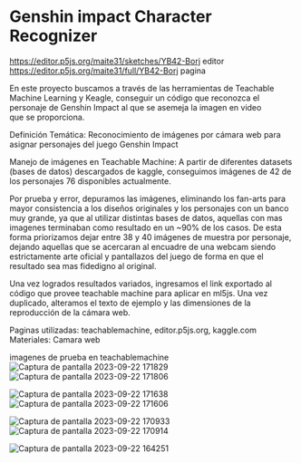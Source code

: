 # Genshin impact Character Recognizer

https://editor.p5js.org/maite31/sketches/YB42-Borj editor
https://editor.p5js.org/maite31/full/YB42-Borj pagina

En este proyecto buscamos a través de las herramientas de Teachable Machine Learning y Keagle, conseguir un código que reconozca el personaje de Genshin Impact al que se asemeja la imagen en video que se proporciona.

Definición Temática: Reconocimiento de imágenes por cámara web para asignar personajes del juego Genshin Impact

Manejo de imágenes en Teachable Machine:
A partir de diferentes datasets (bases de datos) descargados de kaggle, conseguimos imágenes de 42 de los personajes 76  disponibles actualmente.

Por prueba y error, depuramos las imágenes, eliminando los fan-arts para mayor consistencia a los diseños originales y los personajes con un banco muy grande, ya que al utilizar distintas bases de datos, aquellas con mas imagenes terminaban como resultado en un ~90% de los casos.
De esta forma priorizamos dejar entre 38 y 40 imágenes de muestra por personaje, dejando aquellas que se acercaran al encuadre de una webcam siendo estrictamente arte oficial y pantallazos del juego de forma en que el resultado sea mas fidedigno al original.

Una vez logrados resultados variados, ingresamos el link exportado al código que provee teachable machine para aplicar en ml5js.
Una vez duplicado, alteramos el texto de ejemplo y las dimensiones de la reproducción de la cámara web.

Paginas utilizadas: teachablemachine, editor.p5js.org, kaggle.com
Materiales: Camara web

imagenes de prueba en teachablemachine
![Captura de pantalla 2023-09-22 171829](https://github.com/maite31/audiv027-2023-2/assets/85259640/a1bf1601-62d8-4e28-be0b-c2e0b7b51cfb)
![Captura de pantalla 2023-09-22 171806](https://github.com/maite31/audiv027-2023-2/assets/85259640/4bd70f91-1cdd-4763-b383-823d2fb266f2)

![Captura de pantalla 2023-09-22 171638](https://github.com/maite31/audiv027-2023-2/assets/85259640/b1dfc73e-319d-4d8c-a389-d2d82597b0ab)
![Captura de pantalla 2023-09-22 171606](https://github.com/maite31/audiv027-2023-2/assets/85259640/8245df8a-e25a-4385-8088-8ea539ca6b4f)

![Captura de pantalla 2023-09-22 170933](https://github.com/maite31/audiv027-2023-2/assets/85259640/db709e44-e71a-4794-8169-103beeaf7b5a)
![Captura de pantalla 2023-09-22 170914](https://github.com/maite31/audiv027-2023-2/assets/85259640/6580eb39-d547-45cb-b222-f43cb8d5cdc4)

![Captura de pantalla 2023-09-22 164251](https://github.com/maite31/audiv027-2023-2/assets/85259640/48d42332-6bde-4ea5-b827-f4e97617fdc3)
